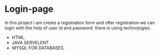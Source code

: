 # Login-page
In this project i am create a registration form and ofter registration we can login with the help of user id and password.
there is using technologies.
- HTML.
- JAVA SERVELENT.
- MYSQL FOR DATABASES.
